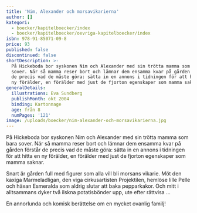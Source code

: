 ```yaml
---
title: 'Nim, Alexander och morsavikarierna'
author: []
kategori:
  - boecker/kapitelboecker/index
  - boecker/kapitelboecker/oevriga-kapitelboecker/index
isbn: 978-91-85071-09-8
price: 93
published: false
discontinued: false
shortDescription: >-
  På Hickeboda bor syskonen Nim och Alexander med sin trötta mamma som bara
  sover. När så mamma reser bort och lämnar dem ensamma kvar på gården förstår
  de precis vad de måste göra: sätta in en annons i tidningen för att hitta en
  ny förälder, en förälder med just de fjorton egenskaper som mamma saknar.
generalDetails:
  illustrations: Eva Sundberg
  publishMonth: okt 2004
  binding: Kartonnage
  age: från 8
  numPages: '121'
image: /uploads/boecker/nim-alexander-och-morsavikarierna.jpg
---
```

På Hickeboda bor syskonen Nim och Alexander med sin trötta mamma som bara sover. När så mamma reser bort och lämnar dem ensamma kvar på gården förstår de precis vad de måste göra: sätta in en annons i tidningen för att hitta en ny förälder, en förälder med just de fjorton egenskaper som mamma saknar.  
  
Snart är gården full med figurer som alla vill bli morsans vikarie. Möt den kaxiga Marmeladligan, den viga cirkusartisten Projektilen, hemlöse lille Pelle och häxan Esmeralda som aldrig slutar att baka pepparkakor. Och mitt i alltsammans dyker två ilskna potatisbönder upp, ute efter rättvisa …  
  
En annorlunda och komisk berättelse om en mycket ovanlig familj!

